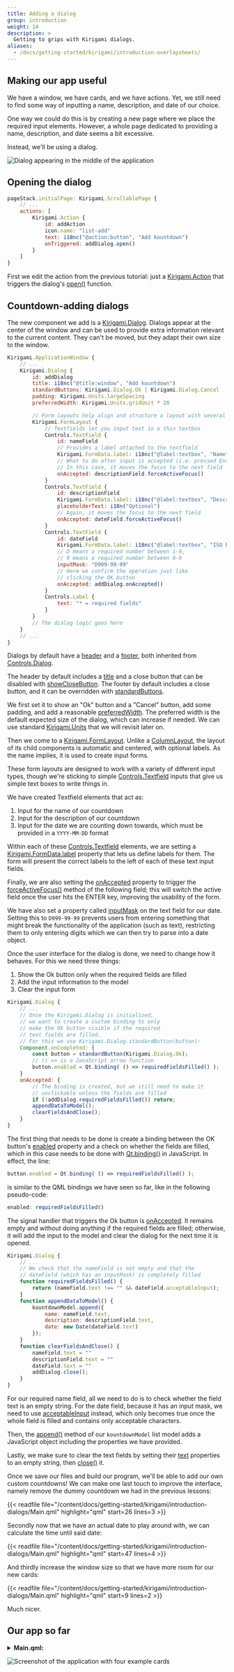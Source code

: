 ```yaml
---
title: Adding a dialog
group: introduction
weight: 14
description: >
  Getting to grips with Kirigami dialogs.
aliases:
  - /docs/getting-started/kirigami/introduction-overlaysheets/
---
```


## Making our app useful

We have a window, we have cards, and we have actions. Yet, we still need to find some way of inputting a name, description, and date of our choice.

One way we could do this is by creating a new page where we place the required input elements. However, a whole page dedicated to providing a name, description, and date seems a bit excessive.

Instead, we'll be using a dialog.

![Dialog appearing in the middle of the application](dialog.webp)

## Opening the dialog

```qml
pageStack.initialPage: Kirigami.ScrollablePage {
    // ...
    actions: [
        Kirigami.Action {
            id: addAction
            icon.name: "list-add"
            text: i18nc("@action:button", "Add kountdown")
            onTriggered: addDialog.open()
        }
    ]
}
```

First we edit the action from the previous tutorial: just a [Kirigami.Action](docs:kirigami;org.kde.kirigami.Action) that triggers the dialog's [open()](docs:qtquickcontrols;QtQuick.Controls.Popup::open) function.

## Countdown-adding dialogs

The new component we add is a [Kirigami.Dialog](docs:kirigami;org.kde.kirigami.dialogs.Dialog). Dialogs appear at the center of the window and can be used to provide extra information relevant to the current content. They can't be moved, but they adapt their own size to the window.

```qml
Kirigami.ApplicationWindow {
    // ...
    Kirigami.Dialog {
        id: addDialog
        title: i18nc("@title:window", "Add kountdown")
        standardButtons: Kirigami.Dialog.Ok | Kirigami.Dialog.Cancel
        padding: Kirigami.Units.largeSpacing
        preferredWidth: Kirigami.Units.gridUnit * 20

        // Form layouts help align and structure a layout with several inputs
        Kirigami.FormLayout {
            // Textfields let you input text in a thin textbox
            Controls.TextField {
                id: nameField
                // Provides a label attached to the textfield
                Kirigami.FormData.label: i18nc("@label:textbox", "Name*:")
                // What to do after input is accepted (i.e. pressed Enter)
                // In this case, it moves the focus to the next field
                onAccepted: descriptionField.forceActiveFocus()
            }
            Controls.TextField {
                id: descriptionField
                Kirigami.FormData.label: i18nc("@label:textbox", "Description:")
                placeholderText: i18n("Optional")
                // Again, it moves the focus to the next field
                onAccepted: dateField.forceActiveFocus()
            }
            Controls.TextField {
                id: dateField
                Kirigami.FormData.label: i18nc("@label:textbox", "ISO Date*:")
                // D means a required number between 1-9,
                // 9 means a required number between 0-9
                inputMask: "D999-99-99"
                // Here we confirm the operation just like
                // clicking the OK button
                onAccepted: addDialog.onAccepted()
            }
            Controls.Label {
                text: "* = required fields"
            }
        }
        // The dialog logic goes here
    }
    // ...
}
```

Dialogs by default have a [header](https://doc.qt.io/qt-6/qml-qtquick-controls-dialog.html#header-prop) and a [footer](https://doc.qt.io/qt-6/qml-qtquick-controls-dialog.html#footer-prop), both inherited from [Controls.Dialog](docs:qtquickcontrols;QtQuick.Controls.Dialog).

The header by default includes a [title](https://doc.qt.io/qt-6/qml-qtquick-controls-dialog.html#title-prop) and a close button that can be disabled with [showCloseButton](https://api.kde.org/qml-org-kde-kirigami-dialogs-dialog.html#showCloseButton-prop). The footer by default includes a close button, and it can be overridden with [standardButtons](https://doc.qt.io/qt-6/qml-qtquick-controls-dialog.html#standardButtons-prop).

We first set it to show an "Ok" button and a "Cancel" button, add some padding, and add a reasonable [preferredWidth](https://api.kde.org/qml-org-kde-kirigami-dialogs-dialog.html#preferredWidth-prop). The preferred width is the default expected size of the dialog, which can increase if needed. We can use standard [Kirigami.Units](https://api.kde.org/qml-org-kde-kirigami-platform-units.html) that we will revisit later on.

Then we come to a [Kirigami.FormLayout](docs:kirigami;org.kde.kirigami.layouts.FormLayout). Unlike a [ColumnLayout](https://doc.qt.io/qt-6/qml-qtquick-layouts-columnlayout.html), the layout of its child components is automatic and centered, with optional labels. As the name implies, it is used to create input forms.

These form layouts are designed to work with a variety of different input types, though we're sticking to simple [Controls.Textfield](docs:qtquickcontrols;QtQuick.Controls.TextField) inputs that give us simple text boxes to write things in.

We have created Textfield elements that act as:

1. Input for the name of our countdown
2. Input for the description of our countdown
3. Input for the date we are counting down towards, which must be provided in a `YYYY-MM-DD` format

Within each of these [Controls.Textfield](docs:qtquickcontrols;QtQuick.Controls.TextField) elements, we are setting a [Kirigami.FormData.label](https://api.kde.org/qml-org-kde-kirigami-layouts-formdata.html#label-attached-prop) property that lets us define labels for them. The form will present the correct labels to the left of each of these text input fields.

Finally, we are also setting the [onAccepted](https://doc.qt.io/qt-6/qml-qtquick-textinput.html#accepted-signal) property to trigger the [forceActiveFocus()](https://doc.qt.io/qt-6/qml-qtquick-item.html#forceActiveFocus-method) method of the following field; this will switch the active field once the user hits the ENTER key, improving the usability of the form.

We have also set a property called [inputMask](https://doc.qt.io/qt-6/qml-qtquick-textinput.html#inputMask-prop) on the text field for our date. Setting this to `D999-99-99` prevents users from entering something that might break the functionality of the application (such as text), restricting them to only entering digits which we can then try to parse into a date object.

Once the user interface for the dialog is done, we need to change how it behaves. For this we need three things:

1. Show the Ok button only when the required fields are filled
2. Add the input information to the model
3. Clear the input form

```qml
Kirigami.Dialog {
    // ...
    // Once the Kirigami.Dialog is initialized,
    // we want to create a custom binding to only
    // make the Ok button visible if the required
    // text fields are filled.
    // For this we use Kirigami.Dialog.standardButton(button):
    Component.onCompleted: {
        const button = standardButton(Kirigami.Dialog.Ok);
        // () => is a JavaScript arrow function
        button.enabled = Qt.binding( () => requiredFieldsFilled() );
    }
    onAccepted: {
        // The binding is created, but we still need to make it
        // unclickable unless the fields are filled
        if (!addDialog.requiredFieldsFilled()) return;
        appendDataToModel();
        clearFieldsAndClose();
    }
}
```

The first thing that needs to be done is create a binding between the OK button's [enabled](https://doc.qt.io/qt-6/qml-qtquick-controls-popup.html#enabled-prop) property and a check on whether the fields are filled, which in this case needs to be done with [Qt.binding()](https://doc.qt.io/qt-6/qtqml-syntax-propertybinding.html#creating-property-bindings-from-javascript) in JavaScript. In effect, the line:

```qml
button.enabled = Qt.binding( () => requiredFieldsFilled() );
```

is similar to the QML bindings we have seen so far, like in the following pseudo-code:

```qml
enabled: requiredFieldsFilled()
```

The signal handler that triggers the Ok button is [onAccepted](https://doc.qt.io/qt-6/qml-qtquick-controls-dialog.html#accepted-signal). It remains empty and without doing anything if the required fields are filled; otherwise, it will add the input to the model and clear the dialog for the next time it is opened.

```qml
Kirigami.Dialog {
    // ...
    // We check that the nameField is not empty and that the
    // dateField (which has an inputMask) is completely filled
    function requiredFieldsFilled() {
        return (nameField.text !== "" && dateField.acceptableInput);
    }
    function appendDataToModel() {
        kountdownModel.append({
            name: nameField.text,
            description: descriptionField.text,
            date: new Date(dateField.text)
        });
    }
    function clearFieldsAndClose() {
        nameField.text = ""
        descriptionField.text = ""
        dateField.text = ""
        addDialog.close();
    }
}
```

For our required name field, all we need to do is to check whether the field text is an empty string. For the date field, because it has an input mask, we need to use [acceptableInput](https://doc.qt.io/qt-6/qml-qtquick-textinput.html#acceptableInput-prop) instead, which only becomes true once the whole field is filled and contains only acceptable characters.

Then, the [append()](https://doc.qt.io/qt-6/qml-qtqml-models-listmodel.html#append-method) method of our `kountdownModel` list model adds a JavaScript object including the properties we have provided.

Lastly, we make sure to clear the text fields by setting their [text](https://doc.qt.io/qt-6/qml-qtquick-textinput.html#text-prop) properties to an empty string, then [close()](docs:qtquickcontrols;QtQuick.Controls.Popup::close) it.

Once we save our files and build our program, we'll be able to add our own custom countdowns! We can make one last touch to improve the interface, namely remove the dummy countdown we had in the previous lessons:

{{< readfile file="/content/docs/getting-started/kirigami/introduction-dialogs/Main.qml" highlight="qml" start=26 lines=3 >}}

Secondly now that we have an actual date to play around with, we can calculate the time until said date:

{{< readfile file="/content/docs/getting-started/kirigami/introduction-dialogs/Main.qml" highlight="qml" start=47 lines=4 >}}

And thirdly increase the window size so that we have more room for our new cards:

{{< readfile file="/content/docs/getting-started/kirigami/introduction-dialogs/Main.qml" highlight="qml" start=9 lines=2 >}}

Much nicer.

## Our app so far

<details>
<summary><b>Main.qml:</b></summary>

{{< readfile file="/content/docs/getting-started/kirigami/introduction-dialogs/Main.qml" highlight="qml" >}}

</details>

![Screenshot of the application with four example cards](addedKountdowns.webp)
